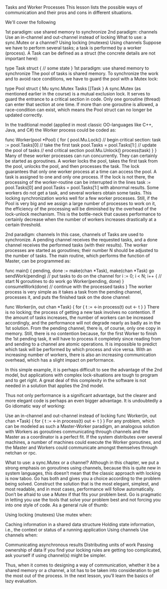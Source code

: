 Tasks and Worker Processes
This lesson lists the possible ways of communication and their pros and cons in different situations.

We'll cover the following

1st paradigm: use shared memory to synchronize
2nd paradigm: channels
Use an in-channel and out-channel instead of locking
What to use: a sync.Mutex or a channel?
Using locking (mutexes)
Using channels
Suppose we have to perform several tasks; a task is performed by a worker (process). A Task can be defined as a struct (the concrete details are not important here):

type Task struct {
  // some state
}
1st paradigm: use shared memory to synchronize
The pool of tasks is shared memory. To synchronize the work and to avoid race conditions, we have to guard the pool with a Mutex lock:

type Pool struct {
  Mu sync.Mutex
  Tasks []Task
}
A sync.Mutex (as mentioned earlier in the course) is a mutual exclusion lock. It serves to guard the entrance to a critical section in code. Only one goroutine (thread) can enter that section at one time. If more than one goroutine is allowed, a race-condition can exist, which means the Pool struct can no longer be updated correctly.

In the traditional model (applied in most classic OO-languages like C++, Java, and C#) the Worker process could be coded as:

func Worker(pool *Pool) {
  for {
    pool.Mu.Lock()
    // begin critical section:
    task := pool.Tasks[0] // take the first task
    pool.Tasks = pool.Tasks[1:] // update the pool of tasks
    // end critical section
    pool.Mu.Unlock()
    process(task)
  }
}
Many of these worker processes can run concurrently. They can certainly be started as goroutines. A worker locks the pool, takes the first task from the pool, unlocks the pool, and then processes the task. The lock guarantees that only one worker process at a time can access the pool. A task is assigned to one and only one process. If the lock is not there, the processing of the worker-routine can be interrupted in the lines task := pool.Tasks[0] and pool.Tasks = pool.Tasks[1:] with abnormal results. Some workers do not get a task, and several workers obtain some tasks. This locking synchronization works well for a few worker processes. Still, if the Pool is very big and we assign a large number of processes to work on it, the efficiency of the processing will be diminished by the overhead of the lock-unlock mechanism. This is the bottle-neck that causes performance to certainly decrease when the number of workers increases drastically at a certain threshold.

2nd paradigm: channels
In this case, channels of Tasks are used to synchronize. A pending channel receives the requested tasks, and a done channel receives the performed tasks (with their results). The worker processes are started as goroutines; their number N should be adjusted to the number of tasks. The main routine, which performs the function of Master, can be programmed as:

func main() {
  pending, done := make(chan *Task), make(chan *Task)
  go sendWork(pending) // put tasks to do on the channel
  for i := 0; i < N; i++ { // start N goroutines to do work
    go Worker(pending, done)
  }
  consumeWork(done) // continue with the processed tasks
}
The worker process is very simple as it takes a task from the pending channel, processes it, and puts the finished task on the done channel:

func Worker(in, out chan *Task) {
  for {
    t := <-in
    process(t)
    out <- t
  }
}
There is no locking; the process of getting a new task involves no contention. If the amount of tasks increases, the number of workers can be increased accordingly, and the performance will not degrade nearly as badly as in the 1st solution. From the pending channel, there is, of course, only one copy in memory. Still, there is no contention because, for the first Worker to finish the 1st pending task, it will have to process it completely since reading from and sending to a channel are atomic operations. It is impossible to predict which task will be performed by which process and vice versa. With an increasing number of workers, there is also an increasing communication overhead, which has a slight impact on performance.

In this simple example, it is perhaps difficult to see the advantage of the 2nd model, but applications with complex lock-situations are tough to program and to get right. A great deal of this complexity in the software is not needed in a solution that applies the 2nd model.

Thus not only performance is a significant advantage, but the clearer and more elegant code is perhaps an even bigger advantage. It is undoubtedly a Go idiomatic way of working:

Use an in-channel and out-channel instead of locking
func Worker(in, out chan *Task) {
  for {
    t := <-in
    process(t)
    out <- t
  }
}
For any problem, which can be modeled as such a Master-Worker paradigm, an analogous solution with Workers as goroutines communicating through channels and the Master as a coordinator is a perfect fit. If the system distributes over several machines, a number of machines could execute the Worker goroutines, and the Master and Workers could communicate amongst themselves through netchan or rpc.

What to use: a sync.Mutex or a channel?
Although in this chapter, we put a strong emphasis on goroutines using channels, because this is quite new in system languages, this doesn’t mean that the classic approach with locking is now taboo. Go has both and gives you a choice according to the problem being solved. Construct the solution that is the most elegant, simplest, and most readable, and in most cases, performance will follow automatically. Don’t be afraid to use a Mutex if that fits your problem best. Go is pragmatic in letting you use the tools that solve your problem best and not forcing you into one style of code. As a general rule of thumb:

Using locking (mutexes)
Use mutex when:

Caching information in a shared data structure
Holding state information, i.e., the context or status of a running application
Using channels
Use channels when:

Communicating asynchronous results
Distributing units of work
Passing ownership of data
If you find your locking rules are getting too complicated, ask yourself if using channel(s) might be simpler.

Thus, when it comes to designing a way of communication, whether it be a shared memory or a channel, a lot has to be taken into consideration to get the most out of the process. In the next lesson, you’ll learn the basics of lazy evaluation.
